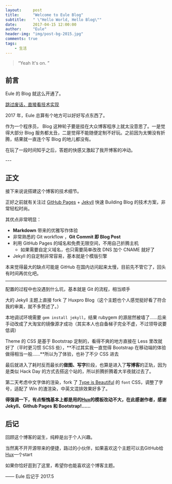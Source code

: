 ```yaml
---
layout:     post
title:      "Welcome to Eule Blog"
subtitle:   " \"Hello World, Hello Blog\""
date:       2017-04-15 12:00:00
author:     "Eule"
header-img: "img/post-bg-2015.jpg"
comments: true
tags:
    - 生活
---
```


> “Yeah It's on. ”


## 前言

Eule 的 Blog 就这么开通了。

[跳过废话，直接看技术实现 ](#build)



2017 年，Eule 总算有个地方可以好好写点东西了。


作为一个程序员， Blog 这种轮子要是挂在大众博客程序上就太没意思了。一是觉得大部分 Blog 服务都太丑，二是觉得不能随便定制不好玩。之前因为太懒没有折腾，结果就一直连个写 Blog 的地儿都没有。

在玩了一段时间知乎之后，答题的快感又激起了我开博客的冲动。


<p id = "build"></p>
---

## 正文

接下来说说搭建这个博客的技术细节。  

正好之前就有关注过 [GitHub Pages](https://pages.github.com/) + [Jekyll](http://jekyllrb.com/) 快速 Building Blog 的技术方案，非常轻松时尚。

其优点非常明显：

* **Markdown** 带来的优雅写作体验
* 非常熟悉的 Git workflow ，**Git Commit 即 Blog Post**
* 利用 GitHub Pages 的域名和免费无限空间，不用自己折腾主机
	* 如果需要自定义域名，也只需要简单改改 DNS 加个 CNAME 就好了
* Jekyll 的自定制非常容易，基本就是个模版引擎


本来觉得最大的缺点可能是 GitHub 在国内访问起来太慢，目前先不管它了，回头有时间再优化吧。

---

配置的过程中也没遇到什么坑，基本就是 Git 的流程，相当顺手

大的 Jekyll 主题上直接 fork 了 Huxpro Blog（这个主题也个人感觉挺好看了符合我的审美，就不多赘述了。）

本地调试环境需要 `gem install jekyll`，结果 rubygem 的源居然被墙了……后来手动改成了大淘宝的镜像源才成功（其实本人也自备梯子完全不虚，不过领导说要低调）

Theme 的 CSS 是基于 Bootstrap 定制的，看得不爽的地方直接在 Less 里改就好了（平时更习惯 SCSS 些），**不过其实我一直觉得 Bootstrap 在移动端的体验做得相当一般……**所以为了体验，也补了不少 CSS 进去

最后就进入了耗时反而最长的**做图、写字**阶段，也算是进入了**写博客**的正轨，因为是类似 Hack Day 的方式去搭这个站的，所以折腾折腾着大半夜就过去了。

第二天考虑中文字体的渲染，fork 了 [Type is Beautiful](http://www.typeisbeautiful.com/) 的 `font` CSS，调整了字号，适配了 Win 的渣渲染，中英文混排效果好多了。

**得强调一下，有点惭愧基本上都是用的[Hux](https://github.com/Huxpro/huxblog-boilerplate)的模板改动不大，在此感谢作者，感谢 Jekyll、Github Pages 和 Bootstrap!……**

## 后记

回顾这个博客的诞生，纯粹是出于个人兴趣。

当然离不开开源带来的便捷，路过的小伙伴，如果喜欢这个主题可以去GitHub给[Hux](https://github.com/Huxpro/huxblog-boilerplate)一个start

如果你恰好逛到了这里，希望你也能喜欢这个博客主题。

—— Eule 后记于 2017.5